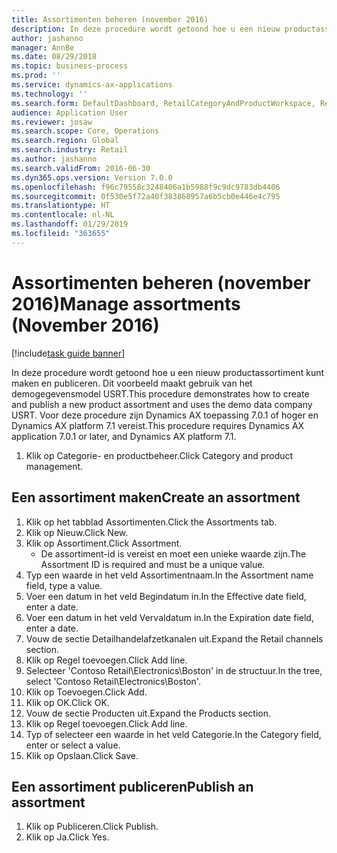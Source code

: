 ```yaml
---
title: Assortimenten beheren (november 2016)
description: In deze procedure wordt getoond hoe u een nieuw productassortiment kunt maken en publiceren. Dit voorbeeld maakt gebruik van het demogegevensmodel USRT.
author: jashanno
manager: AnnBe
ms.date: 08/29/2018
ms.topic: business-process
ms.prod: ''
ms.service: dynamics-ax-applications
ms.technology: ''
ms.search.form: DefaultDashboard, RetailCategoryAndProductWorkspace, RetailCategoryAndProductAssortment, RetailAssortmentDetails, RetailOperatingUnitPicker, EcoResCategorySingleLookup
audience: Application User
ms.reviewer: josaw
ms.search.scope: Core, Operations
ms.search.region: Global
ms.search.industry: Retail
ms.author: jashanno
ms.search.validFrom: 2016-06-30
ms.dyn365.ops.version: Version 7.0.0
ms.openlocfilehash: f96c79558c3248406a1b5988f9c9dc9783db4406
ms.sourcegitcommit: 0f530e5f72a40f383868957a6b5cb0e446e4c795
ms.translationtype: HT
ms.contentlocale: nl-NL
ms.lasthandoff: 01/29/2019
ms.locfileid: "363655"
---
```

# <a name="manage-assortments-november-2016"></a><span data-ttu-id="78f97-103">Assortimenten beheren (november 2016)</span><span class="sxs-lookup"><span data-stu-id="78f97-103">Manage assortments (November 2016)</span></span>

[!include[task guide banner](../includes/task-guide-banner.md)]

<span data-ttu-id="78f97-104">In deze procedure wordt getoond hoe u een nieuw productassortiment kunt maken en publiceren. Dit voorbeeld maakt gebruik van het demogegevensmodel USRT.</span><span class="sxs-lookup"><span data-stu-id="78f97-104">This procedure demonstrates how to create and publish a new product assortment and uses the demo data company USRT.</span></span> <span data-ttu-id="78f97-105">Voor deze procedure zijn Dynamics AX toepassing 7.0.1 of hoger en Dynamics AX platform 7.1 vereist.</span><span class="sxs-lookup"><span data-stu-id="78f97-105">This procedure requires Dynamics AX application 7.0.1 or later, and Dynamics AX platform 7.1.</span></span>  

1. <span data-ttu-id="78f97-106">Klik op Categorie- en productbeheer.</span><span class="sxs-lookup"><span data-stu-id="78f97-106">Click Category and product management.</span></span>

## <a name="create-an-assortment"></a><span data-ttu-id="78f97-107">Een assortiment maken</span><span class="sxs-lookup"><span data-stu-id="78f97-107">Create an assortment</span></span>
1. <span data-ttu-id="78f97-108">Klik op het tabblad Assortimenten.</span><span class="sxs-lookup"><span data-stu-id="78f97-108">Click the Assortments tab.</span></span>
2. <span data-ttu-id="78f97-109">Klik op Nieuw.</span><span class="sxs-lookup"><span data-stu-id="78f97-109">Click New.</span></span>
3. <span data-ttu-id="78f97-110">Klik op Assortiment.</span><span class="sxs-lookup"><span data-stu-id="78f97-110">Click Assortment.</span></span>
    * <span data-ttu-id="78f97-111">De assortiment-id is vereist en moet een unieke waarde zijn.</span><span class="sxs-lookup"><span data-stu-id="78f97-111">The Assortment ID is required and must be a unique value.</span></span>  
4. <span data-ttu-id="78f97-112">Typ een waarde in het veld Assortimentnaam.</span><span class="sxs-lookup"><span data-stu-id="78f97-112">In the Assortment name field, type a value.</span></span>
5. <span data-ttu-id="78f97-113">Voer een datum in het veld Begindatum in.</span><span class="sxs-lookup"><span data-stu-id="78f97-113">In the Effective date field, enter a date.</span></span>
6. <span data-ttu-id="78f97-114">Voer een datum in het veld Vervaldatum in.</span><span class="sxs-lookup"><span data-stu-id="78f97-114">In the Expiration date field, enter a date.</span></span>
7. <span data-ttu-id="78f97-115">Vouw de sectie Detailhandelafzetkanalen uit.</span><span class="sxs-lookup"><span data-stu-id="78f97-115">Expand the Retail channels section.</span></span>
8. <span data-ttu-id="78f97-116">Klik op Regel toevoegen.</span><span class="sxs-lookup"><span data-stu-id="78f97-116">Click Add line.</span></span>
9. <span data-ttu-id="78f97-117">Selecteer 'Contoso Retail\Electronics\Boston' in de structuur.</span><span class="sxs-lookup"><span data-stu-id="78f97-117">In the tree, select 'Contoso Retail\Electronics\Boston'.</span></span>
10. <span data-ttu-id="78f97-118">Klik op Toevoegen.</span><span class="sxs-lookup"><span data-stu-id="78f97-118">Click Add.</span></span>
11. <span data-ttu-id="78f97-119">Klik op OK.</span><span class="sxs-lookup"><span data-stu-id="78f97-119">Click OK.</span></span>
12. <span data-ttu-id="78f97-120">Vouw de sectie Producten uit.</span><span class="sxs-lookup"><span data-stu-id="78f97-120">Expand the Products section.</span></span>
13. <span data-ttu-id="78f97-121">Klik op Regel toevoegen.</span><span class="sxs-lookup"><span data-stu-id="78f97-121">Click Add line.</span></span>
14. <span data-ttu-id="78f97-122">Typ of selecteer een waarde in het veld Categorie.</span><span class="sxs-lookup"><span data-stu-id="78f97-122">In the Category field, enter or select a value.</span></span>
15. <span data-ttu-id="78f97-123">Klik op Opslaan.</span><span class="sxs-lookup"><span data-stu-id="78f97-123">Click Save.</span></span>

## <a name="publish-an-assortment"></a><span data-ttu-id="78f97-124">Een assortiment publiceren</span><span class="sxs-lookup"><span data-stu-id="78f97-124">Publish an assortment</span></span>
1. <span data-ttu-id="78f97-125">Klik op Publiceren.</span><span class="sxs-lookup"><span data-stu-id="78f97-125">Click Publish.</span></span>
2. <span data-ttu-id="78f97-126">Klik op Ja.</span><span class="sxs-lookup"><span data-stu-id="78f97-126">Click Yes.</span></span>

